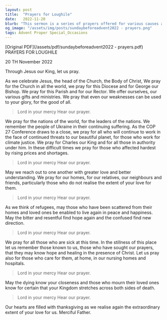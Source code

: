 ```yaml
---
layout: post
title:  "Prayers for Loughile"
date:   2022-11-20
blurb: "This sermon is a series of prayers offered for various causes and people. It includes prayers for the Church, the world, the leaders of nations, and those affected by global issues such as climate change and economic hardships. It also includes prayers for the sick, the dying, the mourners, and refugees. The sermon emphasizes the importance of reaching out to one another with love and understanding."
og_image: "/assets/img/posts/sundaybeforeadvent2022 - prayers.png"
tags: Advent Proper Special_Occasions
---
```

[Original PDF](/assets/pdf/sundaybeforeadvent2022 - prayers.pdf)    
PRAYERS FOR LOUGHILE

20 TH November 2022

Through Jesus our King, let us pray.

As we celebrate Jesus, the head of the Church, the Body of Christ, We pray for the Church in all the world, we pray for this Diocese and for George our Bishop. We pray for this Parish and for our Rector. We offer ourselves, our various gifts and ministries. We pray that even our weaknesses can be used to your glory, for the good of all.

> Lord in your mercy
> Hear our prayer.

We pray for the nations of the world, for the leaders of the nations. We remember the people of Ukraine in their continuing suffering. As the COP 27 Conference draws to a close, we pray for all who will continue to work in the face of continued threats to our beautiful planet, for those who work for climate justice. We pray for Charles our King and for all those in authority under him. In these difficult times we pray for those who affected hardest by rising prices and shortages.

> Lord in your mercy
> Hear our prayer.

May we reach out to one another with greater love and better understanding. We pray for our homes, for our relatives, our neighbours and friends, particularly those who do not realise the extent of your love for them.

> Lord in your mercy
> Hear our prayer.

As we think of refugees, may those who have been scattered from their homes and loved ones be enabled to live again in peace and happiness. May the bitter and resentful find hope again and the confused find new direction.

> Lord in your mercy
> Hear our prayer.

We pray for all those who are sick at this time. In the stillness of this place let us remember those known to us, those who have sought our prayers, that they may know hope and healing in the presence of Christ. Let us pray also for those who care for them, at home, in our nursing homes and hospitals.

> Lord in your mercy
> Hear our prayer.

May the dying know your closeness and those who mourn their loved ones know for certain that your Kingdom stretches across both sides of death.

> Lord in your mercy
> Hear our prayer.

Our hearts are filled with thanksgiving as we realise again the extraordinary extent of your love for us. Merciful Father.
